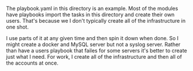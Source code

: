 The playbook.yaml in this directory is an example.  Most of the modules have playbooks
import the tasks in this directory and create their own users.  That's because we I 
don't typically create all of the infrastructure in one shot.  

I use parts of it at any given time and then spin it down when done.  So I might create
a docker and MySQL server but not a syslog server. Rather than have a users playbook 
that failes for some servers it's better to create just what I need.  For work, I create
all of the infrastructure and then all of the accounts at once. 